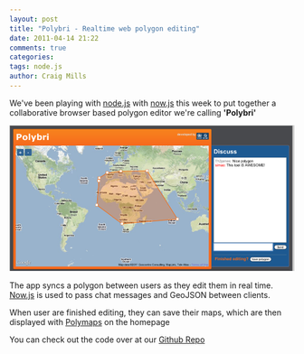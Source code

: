 ```yaml
---
layout: post
title: "Polybri - Realtime web polygon editing"
date: 2011-04-14 21:22
comments: true
categories:
tags: node.js 
author: Craig Mills
---
```


<p>We've been playing with <a href="http://nodejs.org/">node.js</a> with <a href="http://nowjs.com/">now.js</a> this week to put together a collaborative browser based polygon editor we're calling <strong>'Polybri'</strong></p>
<p><img src="/images/polybri.png" alt="Polybri screenshot"/></p>
<p>The app syncs a polygon between users as they edit them in real time. <a href="http://nowjs.com/">Now.js</a> is used to pass chat messages and GeoJSON between clients.</p>
<p>When user are finished editing, they can save their maps, which are then displayed with <a href="http://polymaps.org/">Polymaps</a> on the homepage</p>
<p>You can check out the code over at our <a href="https://github.com/unepwcmc/polybri">Github Repo</a></p>

